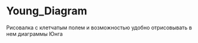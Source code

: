 # Young_Diagram
Рисовалка с клетчатым полем и возможностью удобно отрисовывать в нем диаграммы Юнга 
